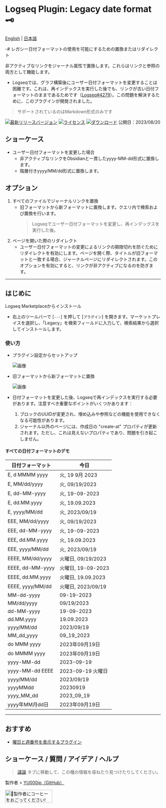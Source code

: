 # Logseq Plugin: Legacy date format 🗝️

[English](https://github.com/YU000jp/logseq-plugin-legacy-date-format) | [日本語](https://github.com/YU000jp/logseq-plugin-legacy-date-format/blob/main/readme.ja.md)

-# レガシー日付フォーマットの使用を可能にするための置換またはリダイレクト

非アクティブなリンクをジャーナル属性で置換します。これらはリンクと参照の両方として機能します。

- Logseqでは、グラフ構築後にユーザー日付フォーマットを変更することは困難です。これは、再インデックスを実行した後でも、リンクが古い日付フォーマットのままであるためです（[Logseq#4279](https://github.com/logseq/logseq/issues/4279)）。この問題を解決するために、このプラグインが開発されました。

> サポートされているのはMarkdown形式のみです

[![最新リリースバージョン](https://img.shields.io/github/v/release/YU000jp/logseq-plugin-legacy-date-format)](https://github.com/YU000jp/logseq-plugin-legacy-date-format/releases)
[![ライセンス](https://img.shields.io/github/license/YU000jp/logseq-plugin-legacy-date-format?color=blue)](https://github.com/YU000jp/logseq-plugin-legacy-date-format/LICENSE)
[![ダウンロード](https://img.shields.io/github/downloads/YU000jp/logseq-plugin-legacy-date-format/total.svg)](https://github.com/YU000jp/logseq-plugin-legacy-date-format/releases)
公開日：2023/08/20

## ショーケース

- ユーザー日付フォーマットを変更した場合
  - 非アクティブなリンクをObsidianと一貫したyyyy-MM-dd形式に置換します。
  - 階層付きyyyy/MM/dd形式に置換します。

## オプション

1. すべてのファイルでジャーナルリンクを置換
   - 旧フォーマットから新フォーマットに置換します。クエリ内で検索および置換を行います。
     > Logseqでユーザー日付フォーマットを変更し、再インデックスを実行した後。
1. ページを開いた際のリダイレクト
   - ユーザー日付フォーマットの変更によるリンクの期限切れを防ぐためにリダイレクトを有効にします。ページを開く際、タイトルが旧フォーマットと一致する場合、ジャーナルページにリダイレクトされます。このオプションを有効にすると、リンクが非アクティブになるのを防ぎます。

---

## はじめに

Logseq Marketplaceからインストール
  - 右上のツールバーで [`---`] を押して [`プラグイン`] を開きます。マーケットプレイスを選択し、「Legacy」を検索フィールドに入力して、検索結果から選択してインストールします。

### 使い方

- プラグイン設定からセットアップ

   ![画像](https://github.com/YU000jp/logseq-plugin-legacy-date-format/assets/111847207/e74ed3e8-a141-447f-a971-5238521383e0)

- 旧フォーマットから新フォーマットに置換

   ![画像](https://github.com/YU000jp/logseq-plugin-legacy-date-format/assets/111847207/1a175dc3-3c38-456f-838a-4f0cbdb3dc7b)

- 日付フォーマットを変更した後、Logseqで再インデックスを実行する必要があります。注意すべき重要なポイントがいくつかあります：

  1. ブロックのUUIDが変更され、埋め込みや参照などの機能を使用できなくなる可能性があります。
  1. ジャーナル以外のページには、作成日の "create-at" プロパティが更新されます。ただし、これは見えないプロパティであり、問題を引き起こしません。

#### すべての日付フォーマットのデモ

| 日付フォーマット          | 今日                |
|----------------------|----------------------|
| E, d MMMM yyyy       | 火, 19 9月 2023     |
| E, MM/dd/yyyy        | 火, 09/19/2023      |
| E, dd-MM-yyyy        | 火, 19-09-2023      |
| E, dd.MM.yyyy        | 火, 19.09.2023      |
| E, yyyy/MM/dd        | 火, 2023/09/19      |
| EEE, MM/dd/yyyy      | 火, 09/19/2023      |
| EEE, dd-MM-yyyy      | 火, 19-09-2023      |
| EEE, dd.MM.yyyy      | 火, 19.09.2023      |
| EEE, yyyy/MM/dd      | 火, 2023/09/19      |
| EEEE, MM/dd/yyyy     | 火曜日, 09/19/2023  |
| EEEE, dd-MM-yyyy     | 火曜日, 19-09-2023  |
| EEEE, dd.MM.yyyy     | 火曜日, 19.09.2023  |
| EEEE, yyyy/MM/dd     | 火曜日, 2023/09/19  |
| MM-dd-yyyy           | 09-19-2023           |
| MM/dd/yyyy           | 09/19/2023           |
| dd-MM-yyyy           | 19-09-2023           |
| dd.MM.yyyy           | 19.09.2023           |
| yyyy/MM/dd           | 2023/09/19           |
| MM_dd_yyyy           | 09_19_2023           |
| do MMM yyyy          | 2023年09月19日       |
| do MMMM yyyy         | 2023年09月19日       |
| yyyy-MM-dd           | 2023-09-19           |
| yyyy-MM-dd EEEE      | 2023-09-19 火曜日    |
| yyyy/MM/dd           | 2023/09/19           |
| yyyyMMdd             | 20230919             |
| yyyy_MM_dd           | 2023_09_19           |
| yyyy年MM月dd日       | 2023年09月19日       

---

## おすすめ

- [曜日と週番号を表示するプラグイン](https://github.com/YU000jp/logseq-plugin-show-weekday-and-week-number)

## ショーケース / 質問 / アイデア / ヘルプ

> [議論](https://github.com/YU000jp/logseq-plugin-legacy-date-format/discussions) タブに移動して、この種の情報を尋ねたり見つけたりしてください。

製作者 > [YU000jp（GitHub）](https://github.com/YU000jp)

<a href="https://www.buymeacoffee.com/yu000japan" target="_blank"><img src="https://cdn.buymeacoffee.com/buttons/v2/default-violet.png" alt="🍌製作者にコーヒーをおごってください!" style="height: 42px;width: 152px" ></a>

